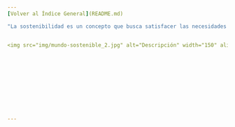 ```yaml
---
[Volver al Índice General](README.md)

"La sostenibilidad es un concepto que busca satisfacer las necesidades del presente sin comprometer la capacidad de las generaciones futuras para satisfacer las suyas"


<img src="img/mundo-sostenible_2.jpg" alt="Descripción" width="150" align="left">











---
```

